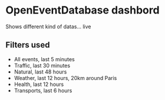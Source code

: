 # OpenEventDatabase dashbord

Shows different kind of datas... live

## Filters used

* All events, last 5 minutes
* Traffic, last 30 minutes
* Natural, last 48 hours
* Weather, last 12 hours, 20km around Paris
* Health, last 12 hours
* Transports, last 6 hours



